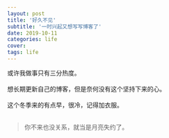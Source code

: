 ```yaml
---
layout: post
title: '好久不见'
subtitle: '一时兴起又想写写博客了'
date: 2019-10-11
categories: life
cover:
tags: life
---
```



或许我做事只有三分热度。<br><br>
想长期更新自己的博客，但是奈何没有这个坚持下来的心。<br><br>
这个冬季来的有点早，很冷，记得加衣服。<br><br>
>你不来也没关系，就当是月亮失约了。